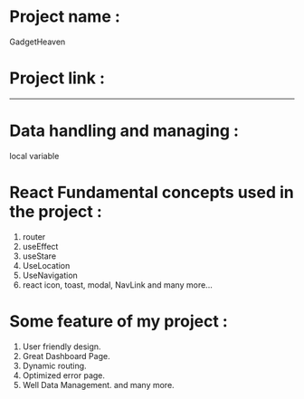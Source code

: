 # Project name :
  GadgetHeaven
# Project link :
----------
# Data handling and managing :
  local variable
# React Fundamental concepts used in the project :
  1. router
  2. useEffect
  3. useStare
  4. UseLocation
  5. UseNavigation
  6. react icon, toast, modal, NavLink and many more...

#  Some feature of my project :
  1. User friendly design.
  2. Great Dashboard Page.
  3. Dynamic routing.
  4. Optimized error page.
  5. Well Data Management.
  and many more.
